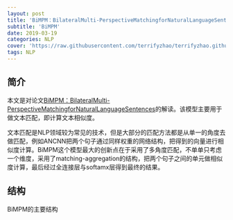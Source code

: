 ```yaml
---
layout: post
title: 'BiMPM：BilateralMulti-PerspectiveMatchingforNaturalLanguageSentences 论文解读'
subtitle: 'BiMPM'
date: 2019-03-19
categories: NLP
cover: 'https://raw.githubusercontent.com/terrifyzhao/terrifyzhao.github.io/master/assets/img/2019-02-26-Rasa%E4%BD%BF%E7%94%A8%E6%8C%87%E5%8D%9702/cover.jpg'
tags: NLP
---
```



## **简介**

本文是对论文[BiMPM：BilateralMulti-PerspectiveMatchingforNaturalLanguageSentences](https://arxiv.org/pdf/1702.03814.pdf)的解读。该模型主要用于做文本匹配，即计算文本相似度。

文本匹配是NLP领域较为常见的技术，但是大部分的匹配方法都是从单一的角度去做匹配，例如ANCNN把两个句子通过同样权重的网络结构，把得到的向量进行相似度计算。BiMPM这个模型最大的创新点在于采用了多角度匹配，不单单只考虑一个维度，采用了matching-aggregation的结构，把两个句子之间的单元做相似度计算，最后经过全连接层与softamx层得到最终的结果。


## **结构**

BiMPM的主要结构
